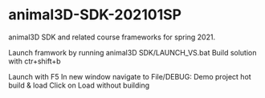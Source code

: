 # animal3D-SDK-202101SP
animal3D SDK and related course frameworks for spring 2021.

Launch framwork by running animal3D SDK/LAUNCH_VS.bat 
Build solution with ctr+shift+b 

Launch with F5 
In new window navigate to File/DEBUG: Demo project hot build & load 
Click on Load without building 
